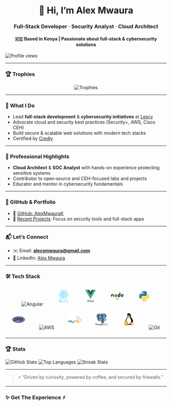 <h1 align="center">👋 Hi, I’m Alex Mwaura</h1>
<h3 align="center">Full‑Stack Developer · Security Analyst · Cloud Architect</h3>
<h4 align="center">🇰🇪 Based in Kenya | Passionate about full-stack & cybersecurity solutions</h4>

<p>
  <img src="https://komarev.com/ghpvc/?username=alex-mwaura-k&label=Profile+views&color=0e75b6&style=flat" alt="Profile views" />
</p>

---

### 🏆 Trophies
<p align="center">
  <img src="https://github-profile-trophy.vercel.app/?username=alex-mwaura-k&theme=radical&no-frame=true" alt="Trophies" />
</p>

---

### 🔭 What I Do
- Lead **full-stack development** & **cybersecurity initiatives** at [Lexcy](https://lexcy.co.ke)  
- Advocate cloud and security best practices (Security+, AWS, Cisco CEH)  
- Build secure & scalable web solutions with modern tech stacks  
- Certified by [Credly](https://www.credly.com/users/alex-mwaura-k)  

---

### 💼 Professional Highlights
- **Cloud Architect** & **SOC Analyst** with hands-on experience protecting sensitive systems  
- Contributor to open‑source and CEH-focused labs and projects  
- Educator and mentor in cybersecurity fundamentals  

---

### 📂 GitHub & Portfolio
- 🧠 [GitHub: AlexMwauraK](https://github.com/AlexMwauraK)  
- 🚀 [Recent Projects](https://github.com/AlexMwauraK?tab=repositories): Focus on security tools and full-stack apps  

---

### 📬 Let’s Connect
- ✉️ Email: **alecsmwaura@gmail.com**  
- 🔗 LinkedIn: [Alex Mwaura](https://www.linkedin.com/in/alex-mwaura-7707b21a2/?originalSubdomain=ke)  

---

### 🛠️ Tech Stack

<p align="center">
  <img src="https://angular.io/assets/images/logos/angular/angular.svg" width="40" alt="Angular" style="margin: 10px 20px;" />
  <img src="https://raw.githubusercontent.com/devicons/devicon/master/icons/react/react-original-wordmark.svg" width="40" alt="React" style="margin: 10px 20px;" />
  <img src="https://raw.githubusercontent.com/devicons/devicon/master/icons/vuejs/vuejs-original-wordmark.svg" width="40" alt="Vue.js" style="margin: 10px 20px;" />
  <img src="https://raw.githubusercontent.com/devicons/devicon/master/icons/nodejs/nodejs-original-wordmark.svg" width="40" alt="Node.js" style="margin: 10px 20px;" />
  <img src="https://raw.githubusercontent.com/devicons/devicon/master/icons/python/python-original.svg" width="40" alt="Python" style="margin: 10px 20px;" />
  <img src="https://raw.githubusercontent.com/devicons/devicon/master/icons/php/php-original.svg" width="40" alt="PHP" style="margin: 10px 20px;" />
  <img src="https://cdn.jsdelivr.net/npm/simple-icons@v9/icons/amazonaws.svg" width="40" alt="AWS" style="margin: 10px 20px;" />
  <img src="https://raw.githubusercontent.com/devicons/devicon/master/icons/mysql/mysql-original-wordmark.svg" width="40" alt="MySQL" style="margin: 10px 20px;" />
  <img src="https://raw.githubusercontent.com/devicons/devicon/master/icons/postgresql/postgresql-original-wordmark.svg" width="40" alt="PostgreSQL" style="margin: 10px 20px;" />
  <img src="https://raw.githubusercontent.com/devicons/devicon/master/icons/linux/linux-original.svg" width="40" alt="Linux" style="margin: 10px 20px;" />
  <img src="https://www.vectorlogo.zone/logos/git-scm/git-scm-icon.svg" width="40" alt="Git" style="margin: 10px 20px;" />
</p>

---

### 🏆 Stats
![GitHub Stats](https://github-readme-stats.vercel.app/api?username=alex-mwaura-k&show_icons=true&theme=radical)
![Top Languages](https://github-readme-stats.vercel.app/api/top-langs?username=alex-mwaura-k&layout=compact&theme=radical)
![Streak Stats](https://streak-stats.demolab.com?user=alex-mwaura-k&theme=radical)


---

> ⚡ “Driven by curiosity, powered by coffee, and secured by firewalls.”

---

### ✨ Get The Experience ⚡
